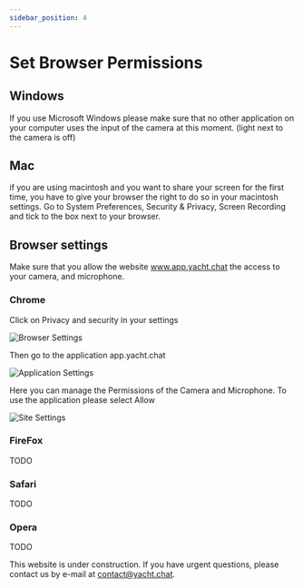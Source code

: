 ```yaml
---
sidebar_position: 4
---
```



# Set Browser Permissions

## Windows
If you use Microsoft Windows please make sure that no other application on your computer uses the input of the camera at this moment. (light next to the camera is off)



## Mac
if you are using macintosh and you want to share your screen for the first time, you have to give your browser the right to do so in your macintosh settings. Go to System Preferences, Security & Privacy, Screen Recording and tick to the box next to your browser.

## Browser settings
Make sure that you allow the website www.app.yacht.chat the access to your camera, and microphone.

### Chrome

Click on Privacy and security in your settings

![Browser Settings](/img/docs/ChromeBrowserSettings.png)

Then go to the application app.yacht.chat

![Application Settings](/img/docs/ChromeSiteSettings.png)

Here you can manage the Permissions of the Camera and Microphone. To use the application please select Allow

![Site Settings](/img/docs/ChromeApplication.png)


### FireFox

TODO

### Safari

TODO

### Opera

TODO

This website is under construction. If you have urgent questions, please contact us by e-mail at [contact@yacht.chat](mailto:contact@yacht.chat).